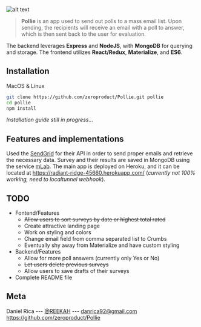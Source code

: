 ![alt text](https://i.imgur.com/Nok0vNd.png "Pollie")

>**Pollie** is an app used to send out polls to a mass email list. Upon sending, the recipients will receive an email with a poll to answer, which is then sent back to the user for evaluation.

The backend leverages **Express** and **NodeJS**, with **MongoDB** for querying and storage. The frontend utilizes **React/Redux**, **Materialize**, and **ES6**.

## Installation
MacOS & Linux

```sh
git clone https://github.com/zeroproduct/Pollie.git pollie
cd pollie
npm install
```
*Installation guide still in progress...*

## Features and implementations
Used the [SendGrid](https://sendgrid.com/) for their API in order to send proper emails and retrieve the necessary data. Survey and their results are saved in MongoDB using the service [mLab](https://mlab.com/). The main app is deployed on Heroku, and it can be located at https://radiant-ridge-45660.herokuapp.com/ (*currently not 100% working, need to localtunnel webhook*).

## TODO
* Fontend/Features
  * ~~Allow users to sort surveys by date or highest total rated~~
  * Create attractive landing page
  * Work on styling and colors
  * Change email field from comma separated list to Crumbs
  * Eventually shy away from Materialize and have custom styling
* Backend/Features
  * Allow for more poll answers (currently only Yes or No)
  * ~~Let users delete previous surveys~~
  * Allow users to save drafts of their surveys
* Complete README file

## Meta
Daniel Rica --- [@REEKAH](http://reekah.now.sh/) --- danrica92@gmail.com
https://github.com/zeroproduct/Pollie
